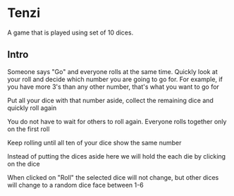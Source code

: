 # Tenzi

A game that is played using set of 10 dices.

## Intro

Someone says "Go" and everyone rolls at the same time. Quickly look at your roll and decide which number you are going to go for.
For example, if you have more 3's than any other number, that's what you want to go for

Put all your dice with that number aside, collect the remaining dice and quickly roll again

You do not have to wait for others to roll again. Everyone rolls together only on the first roll

Keep rolling until all ten of your dice show the same number

Instead of putting the dices aside here we will hold the each die by clicking on the dice

When clicked on "Roll" the selected dice will not change, but other dices will change to a random dice face between 1-6
